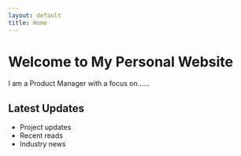 ```yaml
---
layout: default
title: Home
---
```


# Welcome to My Personal Website

I am a Product Manager with a focus on......

## Latest Updates

- Project updates
- Recent reads
- Industry news


